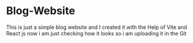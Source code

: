 # Blog-Website
This is just a simple blog website and I created it with the Help of Vite and React js now i am just checking how it looks so i am uploading it in the Git
